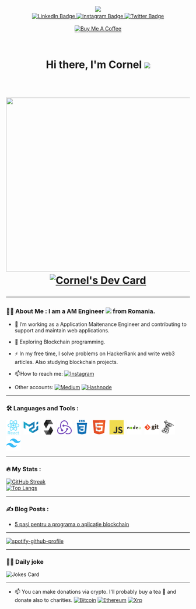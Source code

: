 <!--
**cornelweb3/cornelweb3** is a ✨ _special_ ✨ repository because its `README.md` (this file) appears on your GitHub profile.

Here are some ideas to get you started:

- 🔭 I’m currently working on ...
- 🌱 I’m currently learning ...
- 👯 I’m looking to collaborate on ...
- 🤔 I’m looking for help with ...
- 💬 Ask me about ...
- 📫 How to reach me: ...
- 😄 Pronouns: ...
- ⚡ Fun fact: ...
-->

<div id="header" align="center">
  <img src="https://media.giphy.com/media/M9gbBd9nbDrOTu1Mqx/giphy.gif" width="100"/>
</div>

<div id="badges" align="center">
  <a href="https://www.linkedin.com/in/cornel-web3/">
    <img src="https://img.shields.io/badge/LinkedIn-blue?style=for-the-badge&logo=linkedin&logoColor=white" alt="LinkedIn Badge"/>
  </a>
    <a href="https://www.instagram.com/cornel_web3/">
    <img src="https://img.shields.io/badge/Instagram-E4405F?style=for-the-badge&logo=instagram&logoColor=white" alt="Instagram Badge"/>
  </a>
  <a href="https://twitter.com/CornelWeb3">
    <img src="https://img.shields.io/badge/Twitter-blue?style=for-the-badge&logo=twitter&logoColor=white" alt="Twitter Badge"/>
  </a>
</div><br/>

<div id="badges" align="center">
    <a href="https://www.buymeacoffee.com/cornelweb3" target="_blank"><img src="https://www.buymeacoffee.com/assets/img/custom_images/orange_img.png" alt="Buy Me A           Coffee" style="height: 41px !important;width: 174px !important;box-shadow: 0px 3px 2px 0px rgba(190, 190, 190, 0.5) !important;-webkit-box-shadow: 0px 3px 2px         0px rgba(190, 190, 190, 0.5) !important;" >
    </a>
</div><br/>

<div align="center"> <img src="https://komarev.com/ghpvc/?username=cryptofuture01&style=flat-square&color=blue" alt=""/> </div>

<h1 align="center"> Hi there, I'm Cornel <img src="https://media.giphy.com/media/hvRJCLFzcasrR4ia7z/giphy.gif" width="30px"/> <h1/><br/>

<div align="center">
  <img src="https://media.giphy.com/media/dWesBcTLavkZuG35MI/giphy.gif" width="600" height="475"/>
  <a href="https://app.daily.dev/cornelweb3"><img src="https://api.daily.dev/devcards/452601890c304cb8ba6a6619f22859c5.png?r=f74" width="350" alt="Cornel's Dev Card"/></a>
</div>

---

### :man_technologist: About Me : I am a AM Engineer <img src="https://media.giphy.com/media/WUlplcMpOCEmTGBtBW/giphy.gif" width="30"> from Romania.

- :telescope: I’m working as a Application Maitenance Engineer and contributing to support and maintain web applications.

- :seedling: Exploring Blockchain programming.

- :zap: In my free time, I solve problems on HackerRank and write web3 articles. Also studying blockchain projects.

- :mailbox:How to reach me:   [![Instagram](https://img.shields.io/badge/-Instagram-red?style=flat&logo=Instagram&logoColor=white)](https://www.instagram.com/cornel_web3/)  

- Other accounts: [![Medium](https://img.shields.io/badge/Medium-12100E?style=for-the-badge&logo=medium&logoColor=white)](https://medium.com/@cryptofuture01)   [![Hashnode](https://img.shields.io/badge/Hashnode-2962FF?style=for-the-badge&logo=hashnode&logoColor=white)](https://hashnode.com/@CryptoFuture)


---

### :hammer_and_wrench: Languages and Tools :
<div>
  <img src="https://github.com/devicons/devicon/blob/master/icons/react/react-original-wordmark.svg" title="React" alt="React" width="40" height="40"/>&nbsp;
  <img src="https://github.com/devicons/devicon/blob/master/icons/materialui/materialui-original.svg" title="Material UI" alt="Material UI" width="40" height="40"/>&nbsp;
   <img src="https://github.com/devicons/devicon/blob/master/icons/solidity/solidity-original.svg" title="Solidity" **alt="Solidity" width="40" height="40"/>
  <img src="https://github.com/devicons/devicon/blob/master/icons/redux/redux-original.svg" title="Redux" alt="Redux " width="40" height="40"/>&nbsp;
  <img src="https://github.com/devicons/devicon/blob/master/icons/css3/css3-plain-wordmark.svg"  title="CSS3" alt="CSS" width="40" height="40"/>&nbsp;
  <img src="https://github.com/devicons/devicon/blob/master/icons/html5/html5-original.svg" title="HTML5" alt="HTML" width="40" height="40"/>&nbsp;
  <img src="https://github.com/devicons/devicon/blob/master/icons/javascript/javascript-original.svg" title="JavaScript" alt="JavaScript" width="40" height="40"/>&nbsp;
  <img src="https://github.com/devicons/devicon/blob/master/icons/nodejs/nodejs-original-wordmark.svg" title="NodeJS" alt="NodeJS" width="40" height="40"/>&nbsp;
  <img src="https://github.com/devicons/devicon/blob/master/icons/git/git-original-wordmark.svg" title="Git" **alt="Git" width="40" height="40"/>
   <img src="https://github.com/devicons/devicon/blob/master/icons/microsoftsqlserver/microsoftsqlserver-plain.svg" title="MicrosoftSqlServer" **alt="MicrosoftSqlServer" width="40" height="40"/>
      <img src="https://github.com/devicons/devicon/blob/master/icons/tailwindcss/tailwindcss-plain.svg" title="tailwindcss" **alt="tailwindcss" width="40" height="40"/>
</div>

---

### :fire: My Stats :

[![GitHub Streak](http://github-readme-streak-stats.herokuapp.com?user=cornelweb3&theme=dark&background=000000)](https://git.io/streak-stats) <br/>
[![Top Langs](https://github-readme-stats.vercel.app/api/top-langs/?username=cornelweb3&layout=compact&theme=dark)](https://github.com/anuraghazra/github-readme-stats)<br/>

---

### :writing_hand: Blog Posts :
<!-- BLOG-POST-LIST:START -->
- [5 pași pentru a programa o aplicație blockchain](https://medium.com/@cryptofuture01/5-pasi-pentru-a-programa-o-aplicatie-blockchain-f8da534fa4c2?source=rss-e22450c98fe9------2)
<!-- BLOG-POST-LIST:END -->

---

  [![spotify-github-profile](https://spotify-github-profile.vercel.app/api/view?uid=21gxefnrm2q2rjuc3fstqdnja&cover_image=true&theme=novatorem&bar_color=53b14f&bar_color_cover=false)](https://github.com/kittinan/spotify-github-profile)

---

### :man_technologist: Daily joke
![Jokes Card](https://readme-jokes.vercel.app/api)

---

- :mailbox: You can make donations via crypto. I'll probably buy a tea 🍵 and donate also to charities.
[![Bitcoin](https://img.shields.io/badge/Bitcoin-000?style=for-the-badge&logo=bitcoin&logoColor=white)](https://commerce.coinbase.com/checkout/4f13f123-ddd2-49cb-a606-ae2ecd7dfcb2)
[![Ethereum](https://img.shields.io/badge/Ethereum-3C3C3D?style=for-the-badge&logo=Ethereum&logoColor=white)](https://commerce.coinbase.com/checkout/4f13f123-ddd2-49cb-a606-ae2ecd7dfcb2)
[![Xrp](https://img.shields.io/badge/Xrp-black?style=for-the-badge&logo=xrp&logoColor=white)](https://commerce.coinbase.com/checkout/4f13f123-ddd2-49cb-a606-ae2ecd7dfcb2)




